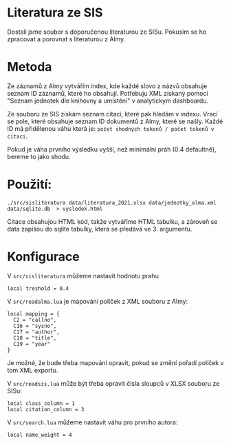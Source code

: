 # Literatura ze SIS

Dostali jsme soubor s doporučenou literaturou ze SISu. Pokusím se ho zpracovat
a porovnat s literaturou z Almy.

# Metoda

Ze záznamů z Almy vytvářím index, kde každé slovo z názvů obsahuje seznam ID záznamů, které ho obsahují. Potřebuju XML získaný pomocí "Seznam jednotek dle knihovny a umístění" v analytickym dashboardu.

Ze souboru ze SIS získám seznam citací, které pak hledám v indexu. Vrací se pole, které obsahuje seznam ID dokumentů z Almy, které se našly.
Každé ID má přidělenou váhu která je: `počet shodných tokenů / počet tokenů v citaci`.

Pokud je váha prvního výsledku vyšší, než minimální práh (0.4 defaultně), bereme to jako shodu.



# Použití:

    ./src/sisliteratura data/literatura_2021.xlsx data/jednotky_alma.xml data/sqlite.db  > vysledek.html

Citace obsahujou HTML kód, takže vytváříme HTML tabulku, a zároveň se data zapíšou do sqlite tabulky, která se předává ve 3. argumentu.

# Konfigurace

V `src/sisliteratura` můžeme nastavit hodnotu prahu

    local treshold = 0.4

V `src/readalma.lua` je mapování políček z XML souboru z Almy:

    local mapping = {
      C2 = "callno",
      C16 = "sysno",
      C17 = "author",
      C18 = "title", 
      C19 = "year"
    }

Je možné, že bude třeba mapování opravit, pokud se změní pořadí políček v tom XML exportu.

V `src/readsis.lua` může být třeba opravit čísla sloupců v XLSX souboru ze SISu:


    local class_column = 1
    local citation_column = 3

V `src/search.lua` můžeme nastavit váhu pro prvního autora:

    local name_weight = 4


